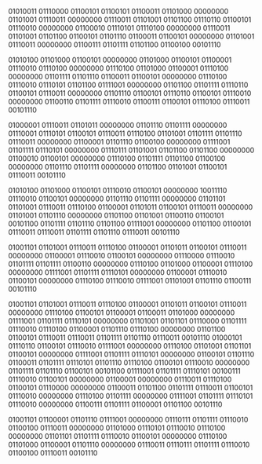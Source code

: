 01010011 01110000 01100101 01100101 01100011 01101000 00000000 01101001 01110011 00000000 01110011 01101001 01101100 01110110 01100101 01110010 00000000 01100010 01110101 01110100 00000000 01110011 01101001 01101100 01100101 01101110 01100011 01100101 00000000 01101001 01110011 00000000 01100111 01101111 01101100 01100100 00101110

01010100 01101000 01100101 00000000 01101000 01100101 01100001 01110010 01110100 00000000 01110100 01101000 01100001 01110100 00000000 01101111 01101110 01100011 01100101 00000000 01110100 01110010 01110101 01101100 01111001 00000000 01101100 01101111 01110110 01100101 01110011 00000000 01101110 01100101 01110110 01100101 01110010 00000000 01100110 01101111 01110010 01100111 01100101 01110100 01110011 00101110

01000001 01110011 01101011 00000000 01101110 01101111 00000000 01110001 01110101 01100101 01110011 01110100 01101001 01101111 01101110 01110011 00000000 01100001 01101110 01100100 00000000 01111001 01101111 01110101 00000000 01110111 01101001 01101100 01101100 00000000 01100010 01100101 00000000 01110100 01101111 01101100 01100100 00000000 01101110 01101111 00000000 01101100 01101001 01100101 01110011 00101110

01010100 01101000 01100101 01110010 01100101 00000000 10011110 01110010 01100101 00000000 01101110 01101111 00000000 01101101 01101001 01110011 01110100 01100001 01101011 01100101 01110011 00000000 01101001 01101110 00000000 01101100 01101001 01100110 01100101 00101100 01101111 01101110 01101100 01111001 00000000 01101100 01100101 01110011 01110011 01101111 01101110 01110011 00101110

01001101 01101001 01110011 01110100 01100001 01101011 01100101 01110011 00000000 01100001 01110010 01100101 00000000 01110000 01110010 01101111 01101111 01100110 00000000 01110100 01101000 01100001 01110100 00000000 01111001 01101111 01110101 00000000 01100001 01110010 01100101 00000000 01110100 01110010 01111001 01101001 01101110 01100111 00101110

01001101 01101001 01110011 01110100 01100001 01101011 01100101 01110011 00000000 01110100 01100101 01100001 01100011 01101000 00000000 01111001 01101111 01110101 00000000 01101001 01101101 01110000 01101111 01110010 01110100 01100001 01101110 01110100 00000000 01101100 01100101 01110011 01110011 01101111 01101110 01110011 00101110 01000101 01110110 01100101 01110010 01111001 00000000 01110100 01101001 01101101 01100101 00000000 01111001 01101111 01110101 00000000 01100101 01101110 01100011 01101111 01110101 01101110 01110100 01100101 01110010 00000000 01101111 01101110 01100101 00101100 01111001 01101111 01110101 00100111 01110010 01100101 00000000 01100001 00000000 01110011 01110100 01100101 01110000 00000000 01100011 01101100 01101111 01110011 01100101 01110010 00000000 01110100 01101111 00000000 01111001 01101111 01110101 01110010 00000000 01100111 01101111 01100001 01101100 00101110

01001101 01100001 01101110 01111001 00000000 01110111 01101111 01110010 01100100 01110011 00000000 01101000 01110101 01110010 01110100 00000000 01101101 01101111 01110010 01100101 00000000 01110100 01101000 01100001 01101110 00000000 01110011 01110111 01101111 01110010 01100100 01110011 00101110
